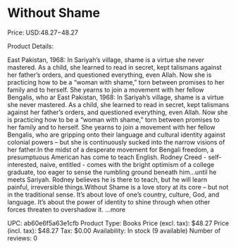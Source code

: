 # Without Shame

Price: USD:$48.27-$48.27

Product Details:

East Pakistan, 1968: In Sariyah’s village, shame is a virtue she never mastered. As a child, she learned to read in secret, kept talismans against her father’s orders, and questioned everything, even Allah. Now she is practicing how to be a “woman with shame,” torn between promises to her family and to herself. She yearns to join a movement with her fellow Bengalis, who ar East Pakistan, 1968: In Sariyah’s village, shame is a virtue she never mastered. As a child, she learned to read in secret, kept talismans against her father’s orders, and questioned everything, even Allah. Now she is practicing how to be a “woman with shame,” torn between promises to her family and to herself. She yearns to join a movement with her fellow Bengalis, who are gripping onto their language and cultural identity against colonial powers – but she is continuously sucked into the narrow visions of her father.In the midst of a desperate movement for Bengali freedom, a presumptuous American has come to teach English. Rodney Creed - self-interested, naive, entitled - comes with the bright optimism of a college graduate, too eager to sense the rumbling ground beneath him...until he meets Sariyah. Rodney believes he is there to teach, but he will learn painful, irreversible things.Without Shame is a love story at its core – but not in the traditional sense. It’s about love of one’s country, culture, God, and language. It’s about the power of identity to shine through when other forces threaten to overshadow it. ...more

UPC: ab60e6f5a63e1cfb
Product Type: Books
Price (excl. tax): $48.27
Price (incl. tax): $48.27
Tax: $0.00
Availability: In stock (9 available)
Number of reviews: 0